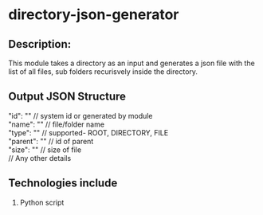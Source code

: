 # directory-json-generator

## Description:
This module takes a directory as an input and generates a json file with the list of all files, sub folders recurisvely  inside the directory.

## Output JSON Structure
"id": ""  // system id or generated by module\
"name": ""  // file/folder name \
"type": ""  // supported- ROOT, DIRECTORY, FILE\
"parent": "" // id of parent\
"size": ""  // size of file\
// Any other details

## Technologies include
1. Python script
